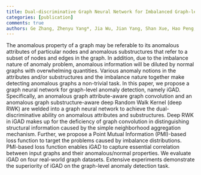 ```yaml
---
title: Dual-discriminative Graph Neural Network for Imbalanced Graph-level Anomaly Detection (NeurIPS'22)
categories: [publication]
comments: true
authors: Ge Zhang, Zhenyu Yang*, Jia Wu, Jian Yang, Shan Xue, Hao Peng, Jianlin Su, Chuan Zhou, Quan Z. Sheng, Leman Akoglu, Charu C. Aggarwal
---
```

The anomalous property of a graph may be referable to its anomalous attributes of particular nodes and anomalous substructures that refer to a subset of nodes and edges in the graph. In addition, due to the imbalance nature of anomaly problem, anomalous information will be diluted by normal graphs with overwhelming quantities. Various anomaly notions in the attributes and/or substructures and the imbalance nature together make detecting anomalous graphs a non-trivial task. In this paper, we propose a graph neural network for graph-level anomaly detection, namely iGAD. Specifically, an anomalous graph attribute-aware graph convolution and an anomalous graph substructure-aware deep Random Walk Kernel (deep RWK) are welded into a graph neural network to achieve the dual-discriminative ability on anomalous attributes and substructures. Deep RWK in iGAD makes up for the deficiency of graph convolution in distinguishing structural information caused by the simple neighborhood aggregation mechanism. Further, we propose a Point Mutual Information (PMI)-based loss function to target the problems caused by imbalance distributions. PMI-based loss function enables iGAD to capture essential correlation between input graphs and their anomalous/normal properties. We evaluate iGAD on four real-world graph datasets. Extensive experiments demonstrate the superiority of iGAD on the graph-level anomaly detection task.
